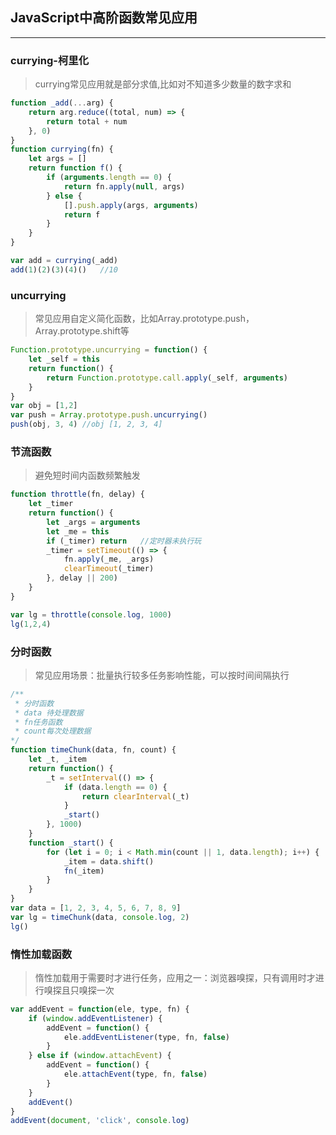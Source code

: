 ## JavaScript中高阶函数常见应用
---
### currying-柯里化

> currying常见应用就是部分求值,比如对不知道多少数量的数字求和

```JavaScript
function _add(...arg) {
    return arg.reduce((total, num) => {
        return total + num
    }, 0)
}
function currying(fn) {
    let args = []
    return function f() {
        if (arguments.length == 0) {
            return fn.apply(null, args)
        } else {
            [].push.apply(args, arguments)
            return f
        }
    }
}

var add = currying(_add)
add(1)(2)(3)(4)()   //10
```
### uncurrying

> 常见应用自定义简化函数，比如Array.prototype.push，Array.prototype.shift等

```JavaScript
Function.prototype.uncurrying = function() {
    let _self = this
    return function() {
        return Function.prototype.call.apply(_self, arguments)
    }
}
var obj = [1,2]
var push = Array.prototype.push.uncurrying()
push(obj, 3, 4) //obj [1, 2, 3, 4]
```
### 节流函数

> 避免短时间内函数频繁触发
```JavaScript
function throttle(fn, delay) {
    let _timer
    return function() {
        let _args = arguments
        let _me = this
        if (_timer) return   //定时器未执行玩
        _timer = setTimeout(() => {
            fn.apply(_me, _args)
            clearTimeout(_timer)
        }, delay || 200)
    }
}

var lg = throttle(console.log, 1000)
lg(1,2,4)
```
### 分时函数

> 常见应用场景：批量执行较多任务影响性能，可以按时间间隔执行

```JavaScript
/**
 * 分时函数
 * data 待处理数据
 * fn任务函数
 * count每次处理数据
*/
function timeChunk(data, fn, count) {
    let _t, _item
    return function() {
        _t = setInterval(() => {
            if (data.length == 0) {
                return clearInterval(_t)
            }
            _start()
        }, 1000)
    }
    function _start() {
        for (let i = 0; i < Math.min(count || 1, data.length); i++) {
            _item = data.shift()
            fn(_item)
        }
    }
}
var data = [1, 2, 3, 4, 5, 6, 7, 8, 9]
var lg = timeChunk(data, console.log, 2)
lg()
```

### 惰性加载函数

> 惰性加载用于需要时才进行任务，应用之一：浏览器嗅探，只有调用时才进行嗅探且只嗅探一次

```JavaScript
var addEvent = function(ele, type, fn) {
    if (window.addEventListener) {
        addEvent = function() {
            ele.addEventListener(type, fn, false)
        }
    } else if (window.attachEvent) {
        addEvent = function() {
            ele.attachEvent(type, fn, false)
        }
    }
    addEvent()
}
addEvent(document, 'click', console.log)
```

